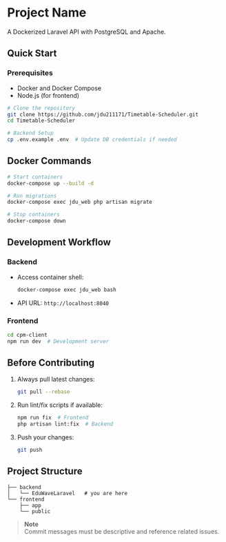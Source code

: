 # Project Name

A Dockerized Laravel API with PostgreSQL and Apache.

## Quick Start

### Prerequisites

- Docker and Docker Compose
- Node.js (for frontend)

```sh
# Clone the repository
git clone https://github.com/jdu211171/Timetable-Scheduler.git
cd Timetable-Scheduler

# Backend Setup
cp .env.example .env  # Update DB credentials if needed
```

## Docker Commands

```sh
# Start containers
docker-compose up --build -d

# Run migrations
docker-compose exec jdu_web php artisan migrate

# Stop containers
docker-compose down
```

## Development Workflow

### Backend

- Access container shell:
    ```sh
    docker-compose exec jdu_web bash
    ```
- API URL: `http://localhost:8040`

### Frontend

```sh
cd cpm-client
npm run dev  # Development server
```

## Before Contributing

1. Always pull latest changes:
    ```sh
    git pull --rebase
    ```
2. Run lint/fix scripts if available:
    ```sh
    npm run fix  # Frontend
    php artisan lint:fix  # Backend
    ```
3. Push your changes:
    ```sh
    git push
    ```

## Project Structure

```
├── backend
│   └── EduWaveLaravel   # you are here
└── frontend
    ├── app
    └── public
```

> **Note**  
> Commit messages must be descriptive and reference related issues.
